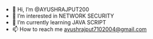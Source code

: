 - 👋 Hi, I’m @AYUSHRAJPUT200
- 👀 I’m interested in NETWORK SECURITY   
- 🌱 I’m currently learning JAVA SCRIPT
- 📫 How to reach me ayushrajput7102004@gmail.com

<!---
AYUSHRAJPUT200/AYUSHRAJPUT200 is a ✨ special ✨ repository because its `README.md` (this file) appears on your GitHub profile.
You can click the Preview link to take a look at your changes.
--->
